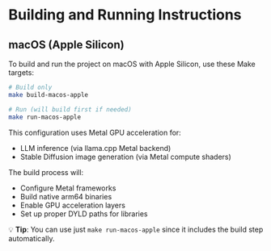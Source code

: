 # Building and Running Instructions

## macOS (Apple Silicon)

To build and run the project on macOS with Apple Silicon, use these Make targets:

```bash
# Build only
make build-macos-apple

# Run (will build first if needed)
make run-macos-apple
```

This configuration uses Metal GPU acceleration for:
- LLM inference (via llama.cpp Metal backend)
- Stable Diffusion image generation (via Metal compute shaders)

The build process will:
- Configure Metal frameworks
- Build native arm64 binaries
- Enable GPU acceleration layers
- Set up proper DYLD paths for libraries

💡 **Tip**: You can use just `make run-macos-apple` since it includes the build step automatically.